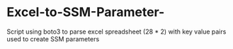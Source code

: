 # Excel-to-SSM-Parameter-
Script using boto3 to parse excel spreadsheet (28 * 2) with key value pairs used to create SSM parameters 
